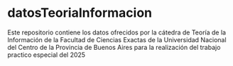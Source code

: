 # datosTeoriaInformacion
Este repositorio contiene los datos ofrecidos por la cátedra de Teoría de la Información de la Facultad de Ciencias Exactas de la Universidad Nacional del Centro de la Provincia de Buenos Aires para la realización del trabajo practico especial del 2025
